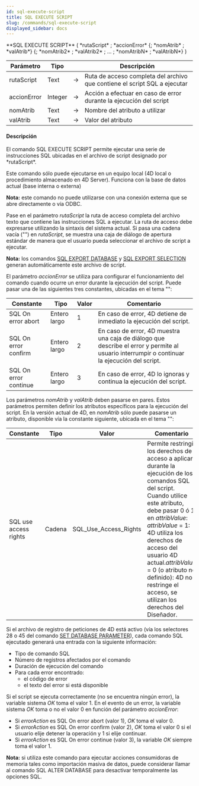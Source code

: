 ```yaml
---
id: sql-execute-script
title: SQL EXECUTE SCRIPT
slug: /commands/sql-execute-script
displayed_sidebar: docs
---
```


<!--REF #_command_.SQL EXECUTE SCRIPT.Syntax-->**SQL EXECUTE SCRIPT** ( *rutaScript* ; *accionError* {; *nomAtrib* ; *valAtrib*} {; *nomAtrib2* ; *valAtrib2* ; ... ; *nomAtribN* ; *valAtribN*} )<!-- END REF-->
<!--REF #_command_.SQL EXECUTE SCRIPT.Params-->
| Parámetro | Tipo |  | Descripción |
| --- | --- | --- | --- |
| rutaScript | Text | &rarr; | Ruta de acceso completa del archivo que contiene el script SQL a ejecutar |
| accionError | Integer | &rarr; | Acción a efectuar en caso de error durante la ejecución del script |
| nomAtrib | Text | &rarr; | Nombre del atributo a utilizar |
| valAtrib | Text | &rarr; | Valor del atributo |

<!-- END REF-->

#### Descripción 

<!--REF #_command_.SQL EXECUTE SCRIPT.Summary-->El comando SQL EXECUTE SCRIPT permite ejecutar una serie de instrucciones SQL ubicadas en el archivo de script designado por *rutaScript*.<!-- END REF-->  
Este comando sólo puede ejecutarse en un equipo local (4D local o procedimiento almacenado en 4D Server). Funciona con la base de datos actual (base interna o externa) 

**Nota:** este comando no puede utilizarse con una conexión externa que se abre directamente o vía ODBC. 

Pase en el parámetro *rutaScript* la ruta de acceso completa del archivo texto que contiene las instrucciones SQL a ejecutar. La ruta de acceso debe expresarse utilizando la sintaxis del sistema actual. Si pasa una cadena vacía ("") en *rutaScript*, se muestra una caja de diálogo de apertura estándar de manera que el usuario pueda seleccionar el archivo de script a ejecutar. 

**Nota:** los comandos [SQL EXPORT DATABASE](sql-export-database.md "SQL EXPORT DATABASE") y [SQL EXPORT SELECTION](sql-export-selection.md "SQL EXPORT SELECTION") generan automáticamente este archivo de script.

El parámetro *accionError* se utiliza para configurar el funcionamiento del comando cuando ocurre un error durante la ejecución del script. Puede pasar una de las siguientes tres constantes, ubicadas en el tema "":

| Constante             | Tipo         | Valor | Comentario                                                                                                                                   |
| --------------------- | ------------ | ----- | -------------------------------------------------------------------------------------------------------------------------------------------- |
| SQL On error abort    | Entero largo | 1     | En caso de error, 4D detiene de inmediato la ejecución del script.                                                                           |
| SQL On error confirm  | Entero largo | 2     | En caso de error, 4D muestra una caja de diálogo que describe el error y permite al usuario interrumpir o continuar la ejecución del script. |
| SQL On error continue | Entero largo | 3     | En caso de error, 4D lo ignoras y continua la ejecución del script.                                                                          |

Los parámetros *nomAtrib* y *valAtrib* deben pasarse en pares. Estos parámetros permiten definir los atributos específicos para la ejecución del script. En la versión actual de 4D, en *nomAtrib* sólo puede pasarse un atributo, disponible vía la constante siguiente, ubicada en el tema "":

| Constante             | Tipo   | Valor                    | Comentario                                                                                                                                                                                                                                                                                                                                                                         |
| --------------------- | ------ | ------------------------ | ---------------------------------------------------------------------------------------------------------------------------------------------------------------------------------------------------------------------------------------------------------------------------------------------------------------------------------------------------------------------------------- |
| SQL use access rights | Cadena | SQL\_Use\_Access\_Rights | Permite restringir los derechos de acceso a aplicar durante la ejecución de los comandos SQL del script. Cuando utilice este atributo, debe pasar 0 ó 1 en *attribValue*: <br/>*attribValue* \= 1: 4D utiliza los derechos de acceso del usuario 4D actual.*attribValue* \= 0 (o atributo no definido): 4D no restringe el acceso, se utilizan los derechos del Diseñador. |

Si el archivo de registro de peticiones de 4D está activo (vía los selectores 28 o 45 del comando [SET DATABASE PARAMETER](set-database-parameter.md "SET DATABASE PARAMETER")), cada comando SQL ejecutado generará una entrada con la siguiente información:

* Tipo de comando SQL
* Número de registros afectados por el comando
* Duración de ejecución del comando
* Para cada error encontrado:  
   * el código de error  
   * el texto del error si está disponible

Si el script se ejecuta correctamente (no se encuentra ningún error), la variable sistema *OK* toma el valor 1\. En el evento de un error, la variable sistema *OK* toma o no el valor 0 en función del parámetro *accionError*: 

* Si *errorAction* es SQL On error abort (valor 1), *OK* toma el valor 0.
* Si *errorAction* es SQL On error confirm (valor 2), *OK* toma el valor 0 si el usuario elije detener la operación y 1 si elije continuar.
* Si *errorAction* es SQL On error continue (valor 3), la variable *OK* siempre toma el valor 1\.

**Nota:** si utiliza este comando para ejecutar acciones consumidoras de memoria tales como importación masiva de datos, puede considerar llamar al comando SQL ALTER DATABASE para desactivar temporalmente las opciones SQL.
